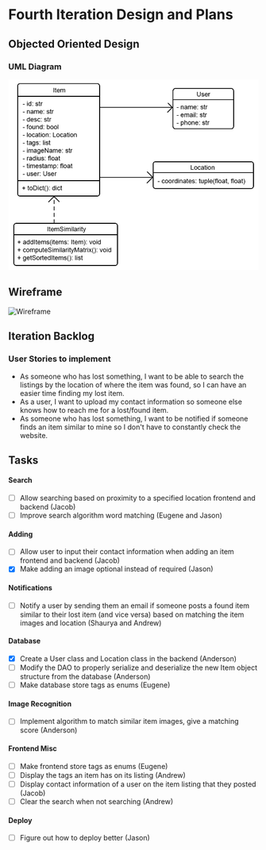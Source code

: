 # Fourth Iteration Design and Plans

## Objected Oriented Design

### UML Diagram

![UML Diagram](./additional/uml4.png)

## Wireframe

![Wireframe](./additional/wireframe3.bmp)

## Iteration Backlog

### User Stories to implement

* As someone who has lost something, I want to be able to search the listings by the location of where the item was found, so I can have an easier time finding my lost item.
* As a user, I want to upload my contact information so someone else knows how to reach me for a lost/found item.
* As someone who has lost something, I want to be notified if someone finds an item similar to mine so I don't have to constantly check the website.

## Tasks

#### Search

* [ ] Allow searching based on proximity to a specified location frontend and backend (Jacob)
* [ ] Improve search algorithm word matching (Eugene and Jason)

#### Adding

* [ ] Allow user to input their contact information when adding an item frontend and backend (Jacob)
* [X] Make adding an image optional instead of required (Jason)

#### Notifications

* [ ] Notify a user by sending them an email if someone posts a found item similar to their lost item (and vice versa) based on matching the item images and location (Shaurya and Andrew)

#### Database

* [X] Create a User class and Location class in the backend (Anderson)
* [ ] Modify the DAO to properly serialize and deserialize the new Item object structure from the database (Anderson)
* [ ] Make database store tags as enums (Eugene)

#### Image Recognition

* [ ] Implement algorithm to match similar item images, give a matching score (Anderson)

#### Frontend Misc

* [ ] Make frontend store tags as enums (Eugene)
* [ ] Display the tags an item has on its listing (Andrew)
* [ ] Display contact information of a user on the item listing that they posted (Jacob)
* [ ] Clear the search when not searching (Andrew)

#### Deploy

* [ ] Figure out how to deploy better (Jason)
